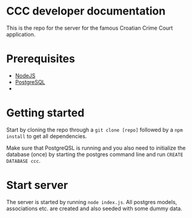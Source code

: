 # CCC developer documentation

This is the repo for the server for the famous Croatian Crime Court application.

# Prerequisites

* [NodeJS](https://nodejs.org)
* [PostgreSQL](https://www.postgresql.org/)
* 

# Getting started

Start by cloning the repo through a `git clone [repo]` followed by a `npm install` to get all dependencies.

Make sure that PostgreQSL is running and you also need to initialize the database (once) by starting
the postgres command line and run `CREATE DATABASE ccc`.

# Start server

The server is started by running `node index.js`. All postgres models, associations etc. are created and also
seeded with some dummy data. 
